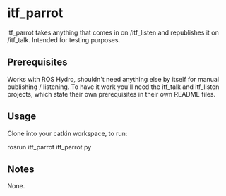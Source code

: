 itf_parrot
==========

itf_parrot takes anything that comes in on /itf_listen and republishes it on /itf_talk. Intended for testing purposes.

Prerequisites
-------------

Works with ROS Hydro, shouldn't need anything else by itself for manual publishing / listening. To have it work you'll need the itf_talk and itf_listen projects, which state their own prerequisites in their own README files.

Usage
-----
Clone into your catkin workspace, to run:

rosrun itf_parrot itf_parrot.py

Notes
-----
None.
